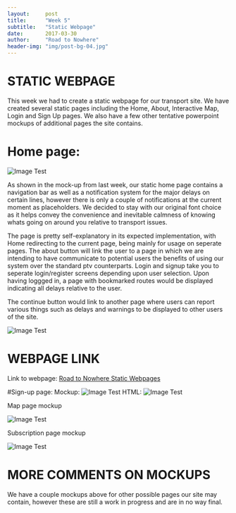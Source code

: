 ```yaml
---
layout:     post
title:      "Week 5"
subtitle:   "Static Webpage"
date:       2017-03-30
author:     "Road to Nowhere"
header-img: "img/post-bg-04.jpg"
---
```


# STATIC WEBPAGE

This week we had to create a static webpage for our transport site. We have created several static pages including the Home, About, Interactive Map, Login and Sign Up pages. We also have a few other tentative powerpoint mockups of additional pages the site contains. 

# Home page:

<img src="{{ site.baseurl }}/images/blog/Week5/Screenshot.PNG" alt="Image Test">

As shown in the mock-up from last week, our static home page contains a navigation bar as well as a notification system for the major delays on certain lines, however there is only a couple of notifications at the current moment as placeholders. We decided to stay with our original font choice as it helps convey the convenience and inevitable calmness of knowing whats going on around you relative to transport issues.

The page is pretty self-explanatory in its expected implementation, with Home redirecting to the current page, being mainly for usage on seperate pages. The about button will link the user to a page in which we are intending to have communicate to potential users the benefits of using our system over the standard ptv counterparts. Login and signup take you to seperate login/register screens depending upon user selection. Upon having loggged in, a page with bookmarked routes would be displayed indicating all delays relative to the user.

The continue button would link to another page where users can report various things such as delays and warnings to be displayed to other users of the site.

<img src="{{ site.baseurl }}/images/blog/Week5/about2.PNG" alt="Image Test">

# WEBPAGE LINK

Link to webpage: <a href="{{ site.baseurl }}/home-static.html">Road to Nowhere Static Webpages</a>

#Sign-up page:
Mockup:
<img src="{{ site.baseurl }}/images/blog/Week5/Login%20Signup%20page.jpg" alt="Image Test">
HTML:
<img src="{{ site.baseurl }}/images/blog/Week5/signup.PNG" alt="Image Test">


Map page mockup

<img src="{{ site.baseurl }}/images/blog/Week5/Map%20mockup.jpg" alt="Image Test">

Subscription page mockup

<img src="{{ site.baseurl }}/images/blog/Week5/Subscriptions%20mockup.jpg" alt="Image Test">

# MORE COMMENTS ON MOCKUPS

We have a couple mockups above for other possible pages our site may contain, however these are still a work in progress and are in no way final.




